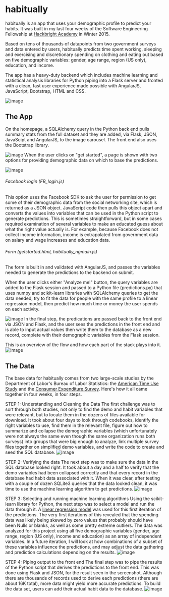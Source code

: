 habitually
===============

habitually is an app that uses your demographic profile to predict your habits.  It was built in my last four weeks of the Software Engineering Fellowship at [Hackbright Academy](http://www.hackbrightacademy.com) in Winter 2015.

Based on tens of thousands of datapoints from two government surveys and data entered by users, habitually predicts time spent working, sleeping and exercising and discretionary spending on clothing and eating out based on five demographic variables: gender, age range, region (US only), education, and income.

The app has a heavy-duty backend which includes machine learning and statistical analysis libraries for Python piping into a Flask server and fronted with a clean, fast user experience made possible with AngularJS, JavaScript, Bootstrap, HTML and CSS.

![image](https://github.com/eleanorstrib/habitually/blob/master/static/img/stack.png)

The App
----------
On the homepage, a SQLAlchemy query in the Python back end pulls summary stats from the full dataset and they are added, via Flask, JSON, JavaScipt and AngularJS, to the image carousel.  The front end also uses the Bootstrap library.

![image](https://github.com/eleanorstrib/habitually/blob/master/static/img/homepage.png)
When the user clicks on "get started", a page is shown with two options for providing demographic data on which to base the predictions.

![image](https://github.com/eleanorstrib/habitually/blob/master/static/img/demopage.png)
###### Facebook login (FB_login.js)
This option uses the Facebook SDK to ask the user for permission to get some of their demographic data from the social networking site, which is returned as a JSON object.  JavaScript code then pulls this object apart and converts the values into variables that can be used in the Python script to generate predictions.  This is sometimes straightforward, but in some cases required examination of several variables to make an educated guess about what the right value actually is.  For example, because Facebook does not collect income information, income is extrapolated from government data on salary and wage increases and education data.

###### Form (getstarted.html, habitually_ngmain.js)
The form is built in and validated with AngularJS, and passes the variables needed to generate the predictions to the backend on submit.

When the user clicks either "Analyze me!" button, the query variables are added to the Flask session and passed to a Python file (predictions.py) that uses numpy and scikit-learn libraries with SQLAlchemy queries to get the data needed, try to fit the data for people with the same profile to a linear regression model, then predict how much time or money the user spends on each activity.

![image](https://github.com/eleanorstrib/habitually/blob/master/static/img/predictionspage.png)
In the final step, the predications are passed back to the front end via JSON and Flask, and the user sees the predictions in the front end and is able to input actual values then write them to the database as a new record, complete with their demographic variables from the Flask session.

This is an overview of the flow and how each part of the stack plays into it.
![image](https://github.com/eleanorstrib/habitually/blob/master/static/img/flow.jpg)

The Data
----------
The base data for habitually comes from two large-scale studies by the Department of Labor's Bureau of Labor Statistics: the [American Time Use Study](http://www.bls.gov/tus/home.htm) and the [Consumer Expenditure Survey](http://www.bls.gov/cex/pumdhome.htm).  Here's how it all came together in four weeks, in four steps.


STEP 1: Understanding and Cleaning the Data
The first challenge was to sort through both studies, not only to find the demo and habit variables that were relevant, but to locate them in the dozens of files available for download.   It took about four days to look through codebooks, identify the right variables to use, find them in the relevant file, figure out how to summarize and collapse the demographic variables (which unfortunately were not always the same even though the same organization runs both surveys) into groups that were big enough to analyze, link multiple survey files together on simplified demo variables, and write the code to create and seed the SQL database.
![image](https://github.com/eleanorstrib/habitually/blob/master/static/img/rawdata.png)

STEP 2: Verifying the data
The next step was to make sure the data in the SQL database looked right.  It took about a day and a half to verify that the demo variables had been collapsed correctly and that every record in the database had habit data associated with it.  When it was clear, after testing with a couple of dozen SQLite3 queries that the data looked clean, it was time to use the machine learning algorithm to get predictions.
![image](https://github.com/eleanorstrib/habitually/blob/master/static/img/sqlite.png)

STEP 3: Selecting and running machine learning algorithms
Using the scikit-learn library for Python, the next step was to select a model and run the data through it.  A [linear regression model](http://scikit-learn.org/stable/modules/generated/sklearn.linear_model.LinearRegression.html) was used for this first iteration of the predictions.  The very first iterations of this revealed that the spending data was likely being skewed by zero values that probably should have been Nulls or blanks, as well as some pretty extreme outliers. 
The data was analyzed for this project using all five demographic variables (gender, age range, region (US only), income and education) as an array of independent variables.  In a future iteration, I will look at how combinations of a subset of these variables influence the predictions, and may adjust the data gathering and prediction calculations depending on the results.
![image](https://github.com/eleanorstrib/habitually/blob/master/static/img/machinelearning.png)

STEP 4: Piping output to the front end
The final step was to pipe the results of the Python script that derives the predictions to the front end.  This was done using Flask and JSON, for the result seen in the screenshot.  Although there are thousands of records used to derive each predictions (there are about 16K total), more data might yield more accurate predictions.  To build the data set, users can add their actual habit data to the database.
![image](https://github.com/eleanorstrib/habitually/blob/master/static/img/predictionspage.png)